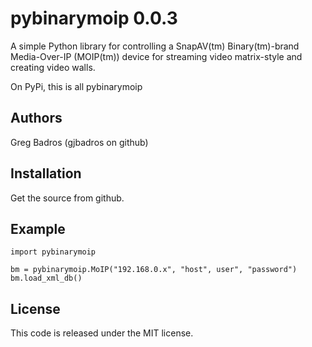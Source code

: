 pybinarymoip 0.0.3
==================
A simple Python library for controlling a SnapAV(tm) Binary(tm)-brand
Media-Over-IP (MOIP(tm)) device for streaming video matrix-style
and creating video walls.

On PyPi, this is all pybinarymoip


Authors
-------
Greg Badros (gjbadros on github)


Installation
------------

Get the source from github.


Example
-------
    import pybinarymoip

    bm = pybinarymoip.MoIP("192.168.0.x", "host", user", "password")
    bm.load_xml_db()


License
-------
This code is released under the MIT license.
